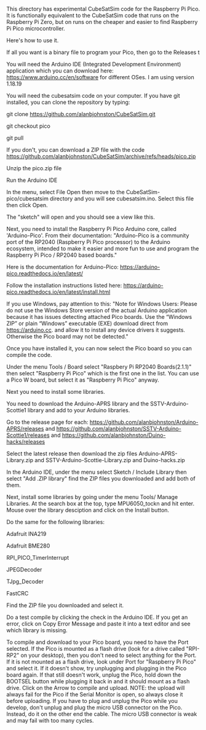 This directory has experimental CubeSatSim code for the Raspberry Pi Pico.  It is functionally equivalent to the CubeSatSim code that runs on the Raspberry Pi Zero, but on runs on the cheaper and easier to find Raspberry Pi Pico microcontroller.

Here's how to use it.

If all you want is a binary file to program your Pico, then go to the Releases t

You will need the Arduino IDE (Integrated Development Environment) application which you can download here: https://www.arduino.cc/en/software for different OSes. 
I am using version 1.18.19

You will need the cubesatsim code on your computer.  If you have git installed, you can clone the repository by typing:

git clone https://github.com/alanbjohnston/CubeSatSim.git

git checkout pico

git pull

If you don't, you can download a ZIP file with the code https://github.com/alanbjohnston/CubeSatSim/archive/refs/heads/pico.zip

Unzip the pico.zip file

Run the Arduino IDE

In the menu, select File Open then move to the CubeSatSim-pico/cubesatsim directory and you will see cubesatsim.ino.  Select this file then click Open.

The "sketch" will open and you should see a view like this.

Next, you need to install the Raspberry Pi Pico Arduino core, called 'Arduino-Pico'. From their documentation: "Arduino-Pico is a community port of the RP2040 (Raspberry Pi Pico processor) to the Arduino ecosystem, intended to make it easier and more fun to use and program the Raspberry Pi Pico / RP2040 based boards."

Here is the documentation for Arduino-Pico: https://arduino-pico.readthedocs.io/en/latest/

Follow the installation instructions listed here: https://arduino-pico.readthedocs.io/en/latest/install.html

If you use Windows, pay attention to this: "Note for Windows Users: Please do not use the Windows Store version of the actual Arduino application because it has issues detecting attached Pico boards. Use the “Windows ZIP” or plain “Windows” executable (EXE) download direct from https://arduino.cc. and allow it to install any device drivers it suggests. Otherwise the Pico board may not be detected."

Once you have installed it, you can now select the Pico board so you can compile the code.

Under the menu Tools / Board select "Raspbery Pi RP2040 Boards(2.1.1)" then select "Raspberry Pi Pico" which is the first one in the list.  You can use a Pico W board, but select it as "Raspberry Pi Pico" anyway.

Next you need to install some libraries.

You need to download the Arduino-APRS library and the SSTV-Arduino-Scottie1 library and add to your Arduino libraries.

Go to the release page for each: https://github.com/alanbjohnston/Arduino-APRS/releases and https://github.com/alanbjohnston/SSTV-Arduino-Scottie1/releases and https://github.com/alanbjohnston/Duino-hacks/releases 

Select the latest release then download the zip files Arduino-APRS-Library.zip and SSTV-Arduino-Scottie-Library.zip and Duino-hacks.zip 

In the Arduino IDE, under the menu select Sketch / Include Library then select "Add .ZIP library" find the ZIP files you downloaded and add both of them.

Next, install some libraries by going under the menu Tools/ Manage Libraries.  At the search box at the top, type MPU6050_tockn and hit enter.  Mouse over the library desciption and click on the Install button.

Do the same for the following libraries:

Adafruit INA219

Adafruit BME280

RPI_PICO_TimerInterrupt

JPEGDecoder

TJpg_Decoder

FastCRC

Find the ZIP file you downloaded and select it.

Do a test compile by clicking the check in the Arduino IDE. If you get an error, click on Copy Error Message and paste it into a text editor and see which library is missing.

To compile and download to your Pico board, you need to have the Port selected.  If the Pico is mounted as a flash drive (look for a drive called "RPI-RP2" on your desktop), then you don't need to select anything for the Port.  If it is not mounted as a flash drive, look under Port for "Raspberry Pi Pico" and select it.  If it doesn't show, try unplugging and plugging in the Pico board again. If that still doesn't work, unplug the Pico, hold down the BOOTSEL button while plugging it back in and it should mount as a flash drive.  Click on the Arrow to compile and upload.  NOTE: the upload will always fail for the Pico if the Serial Monitor is open, so always close it before uploading.  If you have to plug and unplug the Pico while you develop, don't unplug and plug the micro USB connector on the Pico.  Instead, do it on the other end the cable.  The micro USB connector is weak and may fail with too many cycles.
